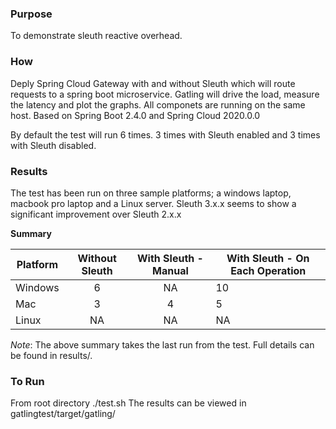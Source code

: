 ### Purpose
To demonstrate sleuth reactive overhead.

### How
Deply Spring Cloud Gateway with and without Sleuth which will route requests to a spring boot microservice. Gatling will drive the load, measure the latency and plot the graphs. All componets are running on the same host. Based on Spring Boot 2.4.0 and Spring Cloud 2020.0.0

By default the test will run 6 times. 3 times with Sleuth enabled and 3 times with Sleuth disabled. 

### Results
The test has been run on three sample platforms; a windows laptop, macbook pro laptop and a Linux server. Sleuth 3.x.x seems to show a significant improvement over Sleuth 2.x.x

__Summary__

| Platform   | Without Sleuth | With Sleuth - Manual | With Sleuth - On Each Operation|
|----------|:-------------:|:------:|----|
| Windows |  6 |  NA | 10 |
| Mac | 3|  4  | 5 |
| Linux | NA | NA | NA |

*Note*: The above summary takes the last run from the test. Full details can be found in results/.

### To Run
From root directory ./test.sh 
The results can be viewed in gatlingtest/target/gatling/
